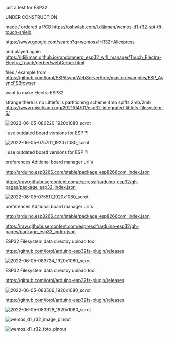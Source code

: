 just a test for ESP32

UNDER CONSTRUCTION

made / ordered a PCB https://oshwlab.com/l.dijkman/wemos-d1-r32-spi-tft-touch-shield

https://www.google.com/search?q=wemos+!+R32+Aliexpress

and played again https://ldijkman.github.io/randomnerd_esp32_wifi_manager/Touch_Electra-Electra_Touch/gerber/webGerber.html

files / example from https://github.com/lorol/ESPAsyncWebServer/tree/master/examples/ESP_AsyncFSBrowser

want to make Electra ESP32

strange there is no Littlefs is partitioning scheme 4mb spiffs 2mb/2mb https://www.mischianti.org/2021/04/01/esp32-integrated-littlefs-filesystem-5/

![2022-06-05-080220_1920x1080_scrot](https://user-images.githubusercontent.com/45427770/172038278-f4af93f2-479a-4aef-9ad8-eb1ff79e8cc5.png)

i use outdated board versions for ESP ?!

![2022-06-05-075701_1920x1080_scrot](https://user-images.githubusercontent.com/45427770/172038279-49262ca7-314a-43ca-91b6-f6eaf3d2329a.png)

i use outdated board versions for ESP ?!

preferences Aditional board manager url's

http://arduino.esp8266.com/stable/package_esp8266com_index.json

https://raw.githubusercontent.com/espressif/arduino-esp32/gh-pages/package_esp32_index.json


![2022-06-05-075517_1920x1080_scrot](https://user-images.githubusercontent.com/45427770/172038280-d34c74d6-156e-474f-80c4-12032fddc132.png)

preferences Aditional board manager url's

http://arduino.esp8266.com/stable/package_esp8266com_index.json

https://raw.githubusercontent.com/espressif/arduino-esp32/gh-pages/package_esp32_index.json

ESP32 Filesystem data directoy upload tool

https://github.com/lorol/arduino-esp32fs-plugin/releases

![2022-06-05-083724_1920x1080_scrot](https://user-images.githubusercontent.com/45427770/172038675-32ecb708-f934-4e8f-85b9-7aa7d2137964.png)

ESP32 Filesystem data directoy upload tool

https://github.com/lorol/arduino-esp32fs-plugin/releases

![2022-06-05-083506_1920x1080_scrot](https://user-images.githubusercontent.com/45427770/172038595-24cf0c91-b25b-49ae-9269-7f7bdd2826d8.png)

https://github.com/lorol/arduino-esp32fs-plugin/releases

![2022-06-05-083928_1920x1080_scrot](https://user-images.githubusercontent.com/45427770/172038748-e0b39463-2238-4356-97bf-cfb8a067591a.png)

![wemos_d1_r32_image_pinout](https://user-images.githubusercontent.com/45427770/172039285-1ff5e996-c0a2-4f87-b378-bc5ca26d0923.jpeg)

![wemos_d1_r32_foto_pinout](https://user-images.githubusercontent.com/45427770/172039287-6a9f8483-2961-46a2-8a0f-469783f7632f.jpeg)
